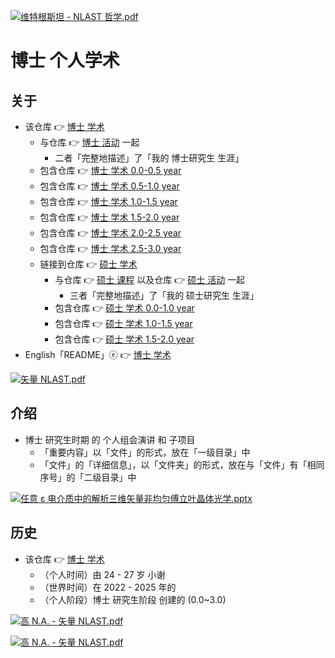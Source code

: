 [![维特根斯坦 - NLAST 哲学.pdf](https://gitee.com/ChenZhu-Xie/PhD_academia/raw/master/img/7.1__@page_13_←_Python__3.5_year_-_2023.12.28.png)](https://gitee.com/ChenZhu-Xie/PhD_academia/blob/master/1__Group_Meeting/6.2__维特根斯坦_←_Python+Visio+BookxNote_Pro+LabView+Latex__3.0_year_-_2023.6.9.pdf "维特根斯坦 - NLAST 哲学.pdf")

# 博士 个人学术

## 关于
* 该仓库 👉 [博士 学术](https://gitee.com/ChenZhu-Xie/PhD_academia)
    * 与仓库 👉 [博士 活动](https://gitee.com/ChenZhu-Xie/PhD_activities) 一起
        * 二者「完整地描述」了「我的 博士研究生 生涯」
    * 包含仓库 👉 [博士 学术 0.0-0.5 year](https://github.com/ChenZhu-Xie/PhD_academia)
    * 包含仓库 👉 [博士 学术 0.5-1.0 year](https://github.com/ChenZhu-Xie/PhD_academia__0.5-1.0_year)
    * 包含仓库 👉 [博士 学术 1.0-1.5 year](https://github.com/ChenZhu-Xie/PhD_academia__1.0-1.5_year)
    * 包含仓库 👉 [博士 学术 1.5-2.0 year](https://github.com/ChenZhu-Xie/PhD_academia__1.5-2.0_year)
    * 包含仓库 👉 [博士 学术 2.0-2.5 year](https://github.com/ChenZhu-Xie/PhD_academia__2.0-2.5_year)
    * 包含仓库 👉 [博士 学术 2.5-3.0 year](https://github.com/ChenZhu-Xie/PhD_academia__2.5-3.0_year)
    * 链接到仓库 👉 [硕士 学术](https://gitee.com/ChenZhu-Xie/postgraduate_academia)
        * 与仓库 👉 [硕士 课程](https://gitee.com/ChenZhu-Xie/postgraduate_courses) 以及仓库 👉 [硕士 活动](https://gitee.com/ChenZhu-Xie/postgraduate_activities) 一起
            * 三者「完整地描述」了「我的 硕士研究生 生涯」
        * 包含仓库 👉 [硕士 学术 0.0-1.0 year](https://github.com/ChenZhu-Xie/postgraduate_academia__0.0-1.0_year)
        * 包含仓库 👉 [硕士 学术 1.0-1.5 year](https://github.com/ChenZhu-Xie/postgraduate_academia__1.0-1.5_year)
        * 包含仓库 👉 [硕士 学术 1.5-2.0 year](https://github.com/ChenZhu-Xie/postgraduate_academia__1.5-2.0_year)
* English「README」ⓔ 👉 [博士 学术](https://github.com/ChenZhu-Xie/PhD_academia)

[![矢量 NLAST.pdf](https://gitee.com/ChenZhu-Xie/PhD_academia/raw/master/img/7.1__@page_26_←_Python__3.5_year_-_2023.12.28.png)](https://gitee.com/ChenZhu-Xie/PhD_academia/blob/master/1__1.1__Group_Meeting/6.1__水彩花鸟_←_Python__3.0_year_-_2023.3.27.pdf "矢量 NLAST.pdf")

## 介绍
* 博士 研究生时期 的 个人组会演讲 和 子项目
    * 「重要内容」以「文件」的形式，放在「一级目录」中
    * 「文件」的「详细信息」，以「文件夹」的形式，放在与「文件」有「相同序号」的「二级目录」中

[![任意 ε 电介质中的解析三维矢量非均匀傅立叶晶体光学.pptx](https://gitee.com/ChenZhu-Xie/PhD_academia/raw/master/img/7.1__@page_38_←_Python__3.5_year_-_2023.12.28.png)](https://gitee.com/ChenZhu-Xie/PhD_academia/blob/master/1__1.1__Group_Meeting/7.1__中期答辩_谢尘竹_←_Python__3.5_year_-_2023.12.28.pdf "任意 ε 电介质中的解析三维矢量非均匀傅立叶晶体光学.pptx")

<!-- ## 实施
1. 演讲 ppt 含视频
    * 要播放视频，需要进入「Presentations」目录下的「子目录」中查看 ppt
2. 学业水平 含「随时间演化」的切片/断面
    * 需要进入「Total_Grades」文件夹的「子文件夹」中查看 相关文件 -->

## 历史
* 该仓库 👉 [博士 学术](https://gitee.com/ChenZhu-Xie/PhD_academia)
    * （个人时间）由 24 - 27 岁 小谢
    * （世界时间）在 2022 - 2025 年的
    * （个人阶段）博士 研究生阶段 创建的 (0.0~3.0)

[![高 N.A. - 矢量 NLAST.pdf](https://gitee.com/ChenZhu-Xie/PhD_academia/raw/master/img/8.1__@page_109_←_Python__4.0_year_-_2024.3.12.png)](https://gitee.com/ChenZhu-Xie/PhD_academia/blob/master/2__2.1__Side_Projects_for_Myself/8.1__高_N.A._矢量_紧聚焦_←_Python__4.0_year_-_2024.3.12.pdf "高 N.A. - 矢量 NLAST.pdf")

[![高 N.A. - 矢量 NLAST.pdf](https://gitee.com/ChenZhu-Xie/PhD_academia/raw/master/img/8.1__@page_125_←_Python__4.0_year_-_2024.3.12.png)](https://gitee.com/ChenZhu-Xie/PhD_academia/blob/master/2__2.1__Side_Projects_for_Myself/8.1__高_N.A._矢量_紧聚焦_←_Python__4.0_year_-_2024.3.12.pdf "高 N.A. - 矢量 NLAST.pdf")

<!-- ## 软件架构
软件架构说明


## 安装教程

1.  xxxx
2.  xxxx
3.  xxxx

## 使用说明

1.  xxxx
2.  xxxx
3.  xxxx

## 参与贡献

1.  Fork 本仓库
2.  新建 Feat_xxx 分支
3.  提交代码
4.  新建 Pull Request


## 特技

1.  使用 Readme\_XXX.md 来支持不同的语言，例如 Readme\_en.md, Readme\_zh.md
2.  Gitee 官方博客 [blog.gitee.com](https://blog.gitee.com)
3.  你可以 [https://gitee.com/explore](https://gitee.com/explore) 这个地址来了解 Gitee 上的优秀开源项目
4.  [GVP](https://gitee.com/gvp) 全称是 Gitee 最有价值开源项目，是综合评定出的优秀开源项目
5.  Gitee 官方提供的使用手册 [https://gitee.com/help](https://gitee.com/help)
6.  Gitee 封面人物是一档用来展示 Gitee 会员风采的栏目 [https://gitee.com/gitee-stars/](https://gitee.com/gitee-stars/) -->
